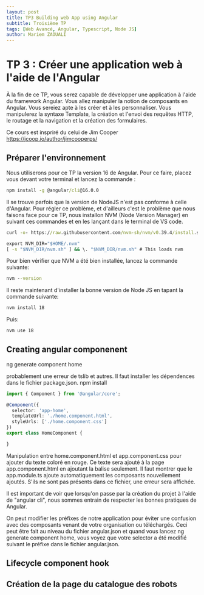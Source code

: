 ```yaml
---
layout: post
title: TP3 Building web App using Angular
subtitle: Troisième TP
tags: [Web Avancé, Angular, Typescript, Node JS]
author: Mariem ZAOUALI
---
```


# TP 3 : Créer une application web à l'aide de l'Angular
À la fin de ce TP, vous serez capable de développer une application à l'aide du framework Angular. Vous allez manipuler la notion de composants en Angular. Vous sereiez apte à les créer et à les personnaliser. Vous manipulerez la syntaxe Template, la création et l'envoi des requêtes HTTP, le routage et la navigation et la création des formulaires.

Ce cours est inspriré du celui de Jim Cooper https://jcoop.io/author/jimcooperps/

## Préparer l'environnement
Nous utiliserons pour ce TP la version 16 de Angular. Pour ce faire, placez vous devant votre terminal et lancez la commande :
```cmd
npm install -g @angular/cli@16.0.0
```

Il se trouve parfois que la version de NodeJS n'est pas conforme à celle d'Angular. Pour régler ce problème, et d'ailleurs c'est le problème que nous faisons face pour ce TP, nous installon NVM (Node Version Manager) en suivant ces commandes et en les lançant dans le terminal de VS code.

```cmd
curl -o- https://raw.githubusercontent.com/nvm-sh/nvm/v0.39.4/install.sh | bash
```
```cmd
export NVM_DIR="$HOME/.nvm"
[ -s "$NVM_DIR/nvm.sh" ] && \. "$NVM_DIR/nvm.sh" # This loads nvm
```

Pour bien vérifier que NVM a été bien installée, lancez la commande suivante:

```cmd
nvm --version
```
Il reste maintenant d'installer la bonne version de Node JS en tapant la commande suivante:

```cmd
nvm install 18
```
Puis: 
```cmd
nvm use 18
```

## Creating angular componenent
ng generate component home

probablement une erreur de tslib et autres. Il faut installer les dépendences dans le fichier package.json.
npm install

```ts
import { Component } from '@angular/core';

@Component({
  selector: 'app-home',
  templateUrl: './home.component.html',
  styleUrls: ['./home.component.css']
})
export class HomeComponent {

}
```
Manipulation entre home.component.html et app.component.css pour ajouter du texte coloré en rouge. Ce texte sera ajouté à la page
app.component.html en ajoutant la balise <app-home> seulement. Il faut montrer que le app.module.ts ajoute automatiquement les composants
nouvellement ajoutés. S'ils ne sont pas présents dans ce fichier, une erreur sera affichée.

Il est important de voir que lorsqu'on passe par la création du projet à l'aide de "angular cli", nous sommes entrain de respecter les bonnes pratiques de Angular.


On peut modifier les préfixes de notre application pour éviter une confusion avec des composants venant de votre organisation ou téléchargés. Ceci peut être fait au niveau du fichier angular.json et quand vous lancez ng generate component home, vous voyez que votre selector a été modifié suivant le préfixe dans le fichier angular.json.

## Lifecycle component hook

## Création de la page du catalogue des robots 

